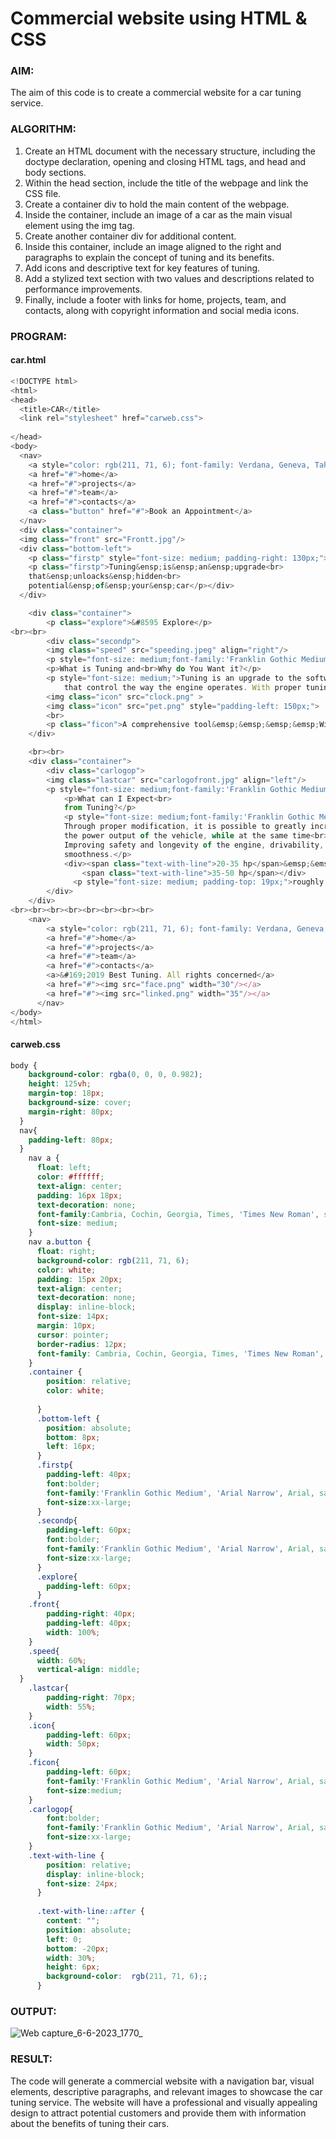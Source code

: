 # Commercial website using HTML & CSS
### AIM:
The aim of this code is to create a commercial website for a car tuning service.
### ALGORITHM:
1. Create an HTML document with the necessary structure, including the doctype declaration, opening and closing HTML tags, and head and body sections.
2. Within the head section, include the title of the webpage and link the CSS file.
3. Create a container div to hold the main content of the webpage.
4. Inside the container, include an image of a car as the main visual element using the img tag.
5. Create another container div for additional content.
6. Inside this container, include an image aligned to the right and paragraphs to explain the concept of tuning and its benefits.
7. Add icons and descriptive text for key features of tuning.
8. Add a stylized text section with two values and descriptions related to performance improvements.
9. Finally, include a footer with links for home, projects, team, and contacts, along with copyright information and social media icons.
### PROGRAM:
#### car.html
```js
<!DOCTYPE html>
<html>
<head>
  <title>CAR</title>
  <link rel="stylesheet" href="carweb.css">
  
</head>
<body>
  <nav>
    <a style="color: rgb(211, 71, 6); font-family: Verdana, Geneva, Tahoma, sans-serif; padding-right: 80px;"><b>BEST TUNING</b></a>
    <a href="#">home</a>
    <a href="#">projects</a>
    <a href="#">team</a>
    <a href="#">contacts</a>
    <a class="button" href="#">Book an Appointment</a>
  </nav>
  <div class="container">
  <img class="front" src="Frontt.jpg"/>
  <div class="bottom-left">
    <p class="firstp" style="font-size: medium; padding-right: 130px;">TUNING&ensp;PERFECTION</p>
    <p class="firstp">Tuning&ensp;is&ensp;an&ensp;upgrade<br>
    that&ensp;unloacks&ensp;hidden<br>
    potential&ensp;of&ensp;your&ensp;car</p></div>
  </div>

    <div class="container">
        <p class="explore">&#8595 Explore</p>
<br><br>
        <div class="secondp">
        <img class="speed" src="speeding.jpeg" align="right"/>
        <p style="font-size: medium;font-family:'Franklin Gothic Medium', 'Arial Narrow', Arial, sans-serif;">WHY DO YOU WANT IT?</p>
        <p>What is Tuning and<br>Why do You Want it?</p>
        <p style="font-size: medium;">Tuning is an upgrade to the software in the vehicle's computer.<br>Custom software is installed that changes many parameters<br>
            that control the way the engine operates. With proper tuning,<br>you can increase both power and fuel economy.</p></div>
        <img class="icon" src="clock.png" >
        <img class="icon" src="pet.png" style="padding-left: 150px;">
        <br>
        <p class="ficon">A comprehensive tool&emsp;&emsp;&emsp;&emsp;With proper tuning,<br>for high horsepower &emsp;&emsp;&emsp;&emsp;&ensp;you can increase fuel<br>builds.&emsp;&emsp;&emsp;&emsp;&emsp;&emsp;&emsp;&emsp;&emsp;&emsp;&ensp;economy.</p>
    </div>

    <br><br>
    <div class="container">
        <div class="carlogop">
        <img class="lastcar" src="carlogofront.jpg" align="left"/>
        <p style="font-size: medium;font-family:'Franklin Gothic Medium', 'Arial Narrow', Arial, sans-serif;">ADVANTAGES</p>
            <p>What can I Expect<br>
            from Tuning?</p>
            <p style="font-size: medium;font-family:'Franklin Gothic Medium', 'Arial Narrow', Arial, sans-serif;">What can I Expect from Tuning?<br>
            Through proper modification, it is possible to greatly increase<br>
            the power output of the vehicle, while at the same time<br>
            Improving safety and longevity of the engine, drivability, and<br>
            smoothness.</p>
            <div><span class="text-with-line">20-35 hp</span>&emsp;&emsp;&emsp;
                <span class="text-with-line">35-50 hp</span></div>
              <p style="font-size: medium; padding-top: 19px;">roughly increase from&emsp;&emsp;&emsp;roughly increase from<br>a stage 1 tune&emsp;&emsp;&emsp;&emsp;&emsp;&emsp;a stage 2 tune</p>
        </div>
    </div>
<br><br><br><br><br><br><br><br>
    <nav>
        <a style="color: rgb(211, 71, 6); font-family: Verdana, Geneva, Tahoma, sans-serif; padding-right: 120px;"><b>BEST TUNING</b></a>
        <a href="#">home</a>
        <a href="#">projects</a>
        <a href="#">team</a>
        <a href="#">contacts</a>
        <a>&#169;2019 Best Tuning. All rights concerned</a>
        <a href="#"><img src="face.png" width="30"/></a>
        <a href="#"><img src="linked.png" width="35"/></a>
      </nav>
</body>
</html>
```
#### carweb.css
```css
body {
    background-color: rgba(0, 0, 0, 0.982);
    height: 125vh;  
    margin-top: 18px;  
    background-size: cover; 
    margin-right: 80px;
  }  
  nav{
    padding-left: 80px;
  }
    nav a {
      float: left;
      color: #ffffff;
      text-align: center;
      padding: 16px 18px;
      text-decoration: none;
      font-family:Cambria, Cochin, Georgia, Times, 'Times New Roman', serif;
      font-size: medium;
    }
    nav a.button {
      float: right;
      background-color: rgb(211, 71, 6);
      color: white;
      padding: 15px 20px;
      text-align: center;
      text-decoration: none;
      display: inline-block;
      font-size: 14px;
      margin: 10px;
      cursor: pointer;
      border-radius: 12px;
      font-family: Cambria, Cochin, Georgia, Times, 'Times New Roman', serif;
    }
    .container {
        position: relative;
        color: white;
        
      }
      .bottom-left {
        position: absolute;
        bottom: 8px;
        left: 16px;
      }
      .firstp{
        padding-left: 40px;
        font:bolder;
        font-family:'Franklin Gothic Medium', 'Arial Narrow', Arial, sans-serif;
        font-size:xx-large;
      }
      .secondp{
        padding-left: 60px;
        font:bolder;
        font-family:'Franklin Gothic Medium', 'Arial Narrow', Arial, sans-serif;
        font-size:xx-large;
      }
      .explore{
        padding-left: 60px;
      }
    .front{
        padding-right: 40px;
        padding-left: 40px;
        width: 100%;
    }
    .speed{
      width: 60%;
      vertical-align: middle;
  }
    .lastcar{
        padding-right: 70px;
        width: 55%;
    }
    .icon{
        padding-left: 60px;
        width: 50px;
    }
    .ficon{
        padding-left: 60px;
        font-family:'Franklin Gothic Medium', 'Arial Narrow', Arial, sans-serif;
        font-size:medium;
    }
    .carlogop{
        font:bolder;
        font-family:'Franklin Gothic Medium', 'Arial Narrow', Arial, sans-serif;
        font-size:xx-large;
    }
    .text-with-line {
        position: relative;
        display: inline-block;
        font-size: 24px;
      }
      
      .text-with-line::after {
        content: "";
        position: absolute;
        left: 0;
        bottom: -20px;
        width: 30%;
        height: 6px;
        background-color:  rgb(211, 71, 6);;
      }
```
### OUTPUT:
![Web capture_6-6-2023_1770_](https://github.com/KeerthikaNagarajan/commercial-website-using-HTML-CSS/assets/93427089/d26af262-7ecf-47f1-90e0-c6caf260c8ab)

### RESULT:
The code will generate a commercial website with a navigation bar, visual elements, descriptive paragraphs, and relevant images to showcase the car tuning service. The website will have a professional and visually appealing design to attract potential customers and provide them with information about the benefits of tuning their cars.
